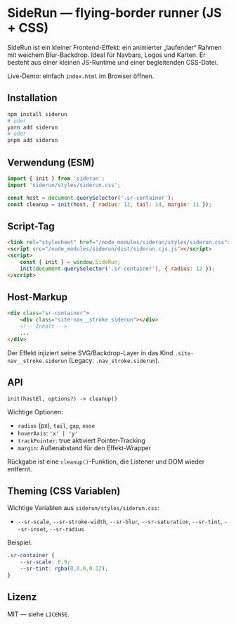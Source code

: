 # SideRun — flying-border runner (JS + CSS)

SideRun ist ein kleiner Frontend-Effekt: ein animierter „laufender“ Rahmen mit weichem Blur-Backdrop. Ideal für Navbars, Logos und Karten. Er besteht aus einer kleinen JS-Runtime und einer begleitenden CSS-Datei.

Live-Demo: einfach `index.html` im Browser öffnen.

## Installation

```bash
npm install siderun
# oder
yarn add siderun
# oder
pnpm add siderun
```

## Verwendung (ESM)

```js
import { init } from 'siderun';
import 'siderun/styles/siderun.css';

const host = document.querySelector('.sr-container');
const cleanup = init(host, { radius: 12, tail: 14, margin: 11 });
```

## Script-Tag

```html
<link rel="stylesheet" href="/node_modules/siderun/styles/siderun.css">
<script src="/node_modules/siderun/dist/siderun.cjs.js"></script>
<script>
	const { init } = window.SideRun;
	init(document.querySelector('.sr-container'), { radius: 12 });
</script>
```

## Host-Markup

```html
<div class="sr-container">
	<div class="site-nav__stroke siderun"></div>
	<!-- Inhalt -->
	...
</div>
```

Der Effekt injiziert seine SVG/Backdrop-Layer in das Kind `.site-nav__stroke.siderun` (Legacy: `.nav_stroke.siderun`).

## API

`init(hostEl, options?) -> cleanup()`

Wichtige Optionen:
- `radius` (px), `tail`, `gap`, `ease`
- `hoverAxis`: `'x' | 'y'`
- `trackPointer`: true aktiviert Pointer-Tracking
- `margin`: Außenabstand für den Effekt-Wrapper

Rückgabe ist eine `cleanup()`-Funktion, die Listener und DOM wieder entfernt.

## Theming (CSS Variablen)
Wichtige Variablen aus `siderun/styles/siderun.css`:
- `--sr-scale`, `--sr-stroke-width`, `--sr-blur`, `--sr-saturation`, `--sr-tint`, `--sr-inset`, `--sr-radius`

Beispiel:

```css
.sr-container {
	--sr-scale: 0.9;
	--sr-tint: rgba(0,0,0,0.12);
}
```

## Lizenz
MIT — siehe `LICENSE`.
